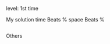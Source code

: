 level:
1st time

My solution
time Beats %
space Beats %

```javascript

```

Others

```javascript

```
